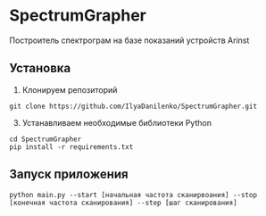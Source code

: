# SpectrumGrapher
Построитель спектрограм на базе показаний устройств Arinst

## Установка
1. Клонируем репозиторий
```
git clone https://github.com/IlyaDanilenko/SpectrumGrapher.git
```
3. Устанавливаем необходимые библиотеки Python
```
cd SpectrumGrapher
pip install -r requirements.txt
```

## Запуск приложения
```
python main.py --start [начальная частота сканирвоания] --stop [конечная частота сканирования] --step [шаг сканирования]
```